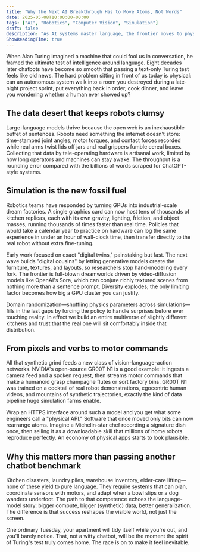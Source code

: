 ```yaml
---
title: "Why the Next AI Breakthrough Has to Move Atoms, Not Words"
date: 2025-05-08T10:00:00+00:00
tags: ["AI", "Robotics", "Computer Vision", "Simulation"]
draft: false
description: "As AI systems master language, the frontier moves to physical intelligence and embodied systems that can manipulate the real world."
ShowReadingTime: true
---
```


When Alan Turing imagined a machine that could fool us in conversation, he framed the ultimate test of intelligence around language. Eight decades later chatbots have become so smooth that passing a text-only Turing test feels like old news. The hard problem sitting in front of us today is physical: can an autonomous system walk into a room you destroyed during a late-night project sprint, put everything back in order, cook dinner, and leave you wondering whether a human ever showed up?

## The data desert that keeps robots clumsy

Large-language models thrive because the open web is an inexhaustible buffet of sentences. Robots need something the internet doesn't store: time-stamped joint angles, motor torques, and contact forces recorded while real arms twist lids off jars and real grippers fumble cereal boxes. Collecting that data by tele-operating hardware is artisanal work, limited by how long operators and machines can stay awake. The throughput is a rounding error compared with the billions of words scraped for ChatGPT-style systems.

## Simulation is the new fossil fuel

Robotics teams have responded by turning GPUs into industrial-scale dream factories. A single graphics card can now host tens of thousands of kitchen replicas, each with its own gravity, lighting, friction, and object masses, running thousands of times faster than real time. Policies that would take a calendar year to practice on hardware can log the same experience in under an hour of wall-clock time, then transfer directly to the real robot without extra fine-tuning.

Early work focused on exact "digital twins," painstaking but fast. The next wave builds "digital cousins" by letting generative models create the furniture, textures, and layouts, so researchers stop hand-modeling every fork. The frontier is full-blown dreamworlds driven by video-diffusion models like OpenAI's Sora, which can conjure richly textured scenes from nothing more than a sentence prompt. Diversity explodes; the only limiting factor becomes how big a GPU cluster you can justify.

Domain randomization—shuffling physics parameters across simulations—fills in the last gaps by forcing the policy to handle surprises before ever touching reality. In effect we build an entire multiverse of slightly different kitchens and trust that the real one will sit comfortably inside that distribution.

## From pixels and verbs to motor commands

All that synthetic grind feeds a new class of vision-language-action networks. NVIDIA's open-source GR00T N1 is a good example: it ingests a camera feed and a spoken request, then streams motor commands that make a humanoid grasp champagne flutes or sort factory bins. GR00T N1 was trained on a cocktail of real robot demonstrations, egocentric human videos, and mountains of synthetic trajectories, exactly the kind of data pipeline huge simulation farms enable.

Wrap an HTTPS interface around such a model and you get what some engineers call a "physical API." Software that once moved only bits can now rearrange atoms. Imagine a Michelin-star chef recording a signature dish once, then selling it as a downloadable skill that millions of home robots reproduce perfectly. An economy of physical apps starts to look plausible.

## Why this matters more than passing another chatbot benchmark

Kitchen disasters, laundry piles, warehouse inventory, elder-care lifting—none of these yield to pure language. They require systems that can plan, coordinate sensors with motors, and adapt when a bowl slips or a dog wanders underfoot. The path to that competence echoes the language-model story: bigger compute, bigger (synthetic) data, better generalization. The difference is that success reshapes the visible world, not just the screen.

One ordinary Tuesday, your apartment will tidy itself while you're out, and you'll barely notice. That, not a witty chatbot, will be the moment the spirit of Turing's test truly comes home. The race is on to make it feel inevitable. 